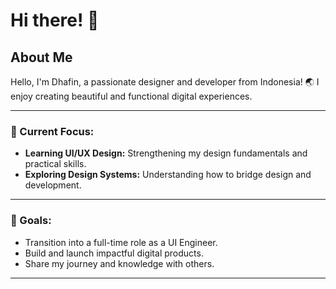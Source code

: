 # Hi there! 👋

## About Me

Hello, I'm Dhafin, a passionate designer and developer from Indonesia! 🌏 
I enjoy creating beautiful and functional digital experiences.

---

### 🌱 Current Focus:
- **Learning UI/UX Design:** Strengthening my design fundamentals and practical skills.
- **Exploring Design Systems:** Understanding how to bridge design and development.
---

### 🚀 Goals:
- Transition into a full-time role as a UI Engineer.
- Build and launch impactful digital products.
- Share my journey and knowledge with others.
---
